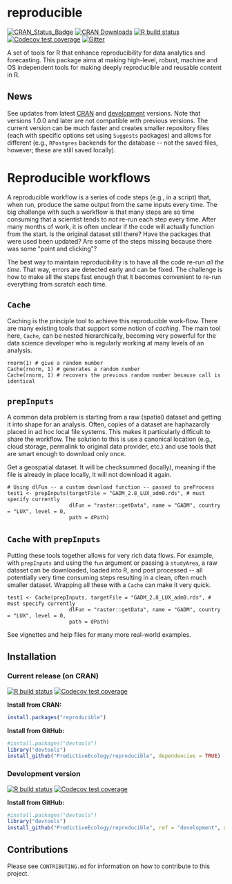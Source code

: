 # reproducible

<!-- badges: start -->
[![CRAN_Status_Badge](https://www.r-pkg.org/badges/version/reproducible)](https://cran.r-project.org/package=reproducible)
[![CRAN Downloads](https://cranlogs.r-pkg.org/badges/grand-total/reproducible)](https://cran.r-project.org/package=reproducible)
[![R build status](https://github.com/PredictiveEcology/reproducible/workflows/R-CMD-check/badge.svg)](https://github.com/PredictiveEcology/reproducible/actions)
[![Codecov test coverage](https://codecov.io/gh/PredictiveEcology/reproducible/branch/master/graph/badge.svg)](https://codecov.io/gh/PredictiveEcology/reproducible?branch=master)
[![Gitter](https://badges.gitter.im/PredictiveEcology/reproducible.svg)](https://gitter.im/PredictiveEcology/reproducible?utm_source=badge&utm_medium=badge&utm_campaign=pr-badge)
<!-- badges: end -->

A set of tools for R that enhance reproducibility for data analytics and forecasting.
This package aims at making high-level, robust, machine and OS independent tools for making deeply reproducible and reusable content in R.

## News

See updates from latest [CRAN](https://cran.r-project.org/package=reproducible) and [development](https://github.com/PredictiveEcology/reproducible/blob/development/NEWS.md) versions. Note that versions 1.0.0 and later are not compatible with previous versions. The current version can be much faster and creates smaller repository files (each with specific options set using `Suggests` packages) and allows for different (e.g., `RPostgres` backends for the database -- not the saved files, however; these are still saved locally).

# Reproducible workflows

A reproducible workflow is a series of code steps (e.g., in a script) that, when run, produce the same output from the same inputs every time. The big challenge with such a workflow is that many steps are so time consuming that a scientist tends to _not_ re-run each step every time. After many months of work, it is often unclear if the code will actually function from the start. Is the original dataset still there? Have the packages that were used been updated? Are some of the steps missing because there was some "point and clicking"? 

The best way to maintain reproducibility is to have all the code re-run _all the time_. That way, errors are detected early and can be fixed. The challenge is how to make all the steps fast enough that it becomes convenient to re-run everything from scratch each time.

## `Cache`

Caching is the principle tool to achieve this reproducible work-flow. There are many existing tools that support some notion of _caching_. The main tool here, `Cache`, can be nested hierarchically, becoming very powerful for the data science developer who is regularly working at many levels of an analysis.

```
rnorm(1) # give a random number
Cache(rnorm, 1) # generates a random number
Cache(rnorm, 1) # recovers the previous random number because call is identical
```

## `prepInputs`

A common data problem is starting from a raw (spatial) dataset and getting it into shape for an analysis. Often, copies of a dataset are haphazardly placed in ad hoc local file systems. This makes it particularly difficult to share the workflow. The solution to this is use a canonical location (e.g., cloud storage, permalink to original data provider, etc.) and use tools that are smart enough to download only once.

Get a geospatial dataset. It will be checksummed (locally), meaning if the file is already in place locally, it will not download it again. 

```
# Using dlFun -- a custom download function -- passed to preProcess
test1 <- prepInputs(targetFile = "GADM_2.8_LUX_adm0.rds", # must specify currently
                    dlFun = "raster::getData", name = "GADM", country = "LUX", level = 0,
                    path = dPath)
```

## `Cache` with `prepInputs`

Putting these tools together allows for very rich data flows. For example, with `prepInputs` and using the `fun` argument or passing a `studyArea`, a raw dataset can be downloaded, loaded into R, and post processed -- all potentially very time consuming steps resulting in a clean, often much smaller dataset. Wrapping all these with a `Cache` can make it very quick.

```
test1 <- Cache(prepInputs, targetFile = "GADM_2.8_LUX_adm0.rds", # must specify currently
                    dlFun = "raster::getData", name = "GADM", country = "LUX", level = 0,
                    path = dPath)
```                    


See vignettes and help files for many more real-world examples.


## Installation

### Current release (on CRAN)

[![R build status](https://github.com/PredictiveEcology/reproducible/workflows/R-CMD-check/badge.svg?branch=master)](https://github.com/PredictiveEcology/reproducible/actions)
[![Codecov test coverage](https://codecov.io/gh/PredictiveEcology/reproducible/branch/master/graph/badge.svg)](https://codecov.io/gh/PredictiveEcology/reproducible?branch=master)

**Install from CRAN:**

```r
install.packages("reproducible")
```

**Install from GitHub:**
    
```r
#install.packages("devtools")
library("devtools")
install_github("PredictiveEcology/reproducible", dependencies = TRUE) 
```

### Development version

[![R build status](https://github.com/PredictiveEcology/reproducible/workflows/R-CMD-check/badge.svg?branch=development)](https://github.com/PredictiveEcology/reproducible/actions)
[![Codecov test coverage](https://codecov.io/gh/PredictiveEcology/reproducible/branch/development/graph/badge.svg)](https://codecov.io/gh/PredictiveEcology/reproducible?branch=development)

**Install from GitHub:**

```r
#install.packages("devtools")
library("devtools")
install_github("PredictiveEcology/reproducible", ref = "development", dependencies = TRUE) 
```

## Contributions

Please see `CONTRIBUTING.md` for information on how to contribute to this project.
